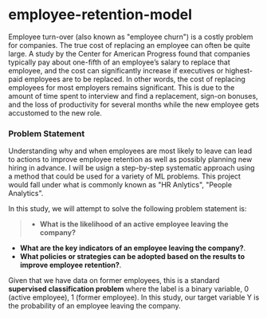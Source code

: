 # employee-retention-model

Employee turn-over (also known as "employee churn") is a costly problem for companies. The true cost of replacing an employee can often be quite large.
A study by the Center for American Progress found that companies typically pay about one-fifth of an employee’s salary to replace that employee, and the cost can significantly increase if executives or highest-paid employees are to be replaced. In other words, the cost of replacing employees for most employers remains significant. This is due to the amount of time spent to interview and find a replacement, sign-on bonuses, and the loss of productivity for several months while the new employee gets accustomed to the new role.

### Problem Statement

Understanding why and when employees are most likely to leave can lead to actions to improve employee retention as well as possibly planning new hiring in advance. I will be usign a step-by-step systematic approach using a method that could be used for a variety of ML problems. This project would fall under what is commonly known as "HR Anlytics", "People Analytics".

In this study, we will attempt to solve the following problem statement is:<br>

> - **What is the likelihood of an active employee leaving the company?** <br>
- **What are the key indicators of an employee leaving the company?**. 
- **What policies or strategies can be adopted based on the results to improve employee retention?**.<br>

Given that we have data on former employees, this is a standard **supervised classification problem** where the label is a binary variable, 0 (active employee), 1 (former employee). In this study, our target variable Y is the probability of an employee leaving the company.
